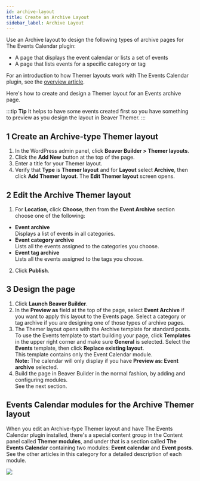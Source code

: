 ```yaml
---
id: archive-layout
title: Create an Archive Layout
sidebar_label: Archive Layout
---
```


Use an Archive layout to design the following types of archive pages for The Events Calendar plugin:

  * A page that displays the event calendar or lists a set of events
  * A page that lists events for a specific category or tag

For an introduction to how Themer layouts work with The Events Calendar plugin, see the [overview article](/beaver-themer/integrations/the-events-calendar/beaver-themer-and-the-events-calendar-plugin.md).

Here's how to create and design a Themer layout for an Events archive page.

:::tip **Tip**
It helps to have some events created first so you have something to preview as you design the layout in Beaver Themer.
:::

## 1 Create an Archive-type Themer layout

1. In the WordPress admin panel, click **Beaver Builder > Themer layouts**.
2. Click the **Add New** button at the top of the page.
3. Enter a title for your Themer layout.
4. Verify that **Type** is **Themer layout** and for **Layout** select **Archive**, then click **Add Themer layout**.
The **Edit Themer layout** screen opens.

## 2 Edit the Archive Themer layout

1. For **Location**, click **Choose**, then from the **Event Archive** section choose one of the following:
  * **Event archive**  
  Displays a list of events in all categories.
  * **Event category archive**  
  Lists all the events assigned to the categories you choose.
  * **Event tag archive**  
  Lists all the events assigned to the tags you choose.
2. Click **Publish**.

## 3 Design the page

1. Click **Launch Beaver Builder**.
2. In the **Preview as** field at the top of the page, select **Event Archive** if you want to apply this layout to the Events page. Select a category or tag archive if you are designing one of those types of archive pages.
3. The Themer layout opens with the Archive template for standard posts. To use the Events template to start building your page, click **Templates** in the upper right corner and make sure **General** is selected. Select the **Events** template, then click **Replace existing layout**.  
This template contains only the Event Calendar module.  
  **Note:** The calendar will only display if you have **Preview as: Event archive** selected.
4. Build the page in Beaver Builder in the normal fashion, by adding and configuring modules.  
See the next section.

## Events Calendar modules for the Archive Themer layout

When you edit an Archive-type Themer layout and have The Events Calendar plugin installed, there's a special content group in the Content panel called **Themer modules**, and under that is a section called **The Events Calendar** containing two modules: **Event calendar** and **Event posts**. See the other articles in this category for a detailed description of each module.

![](/img/create-an-archive-themer-layout-for-the-events-calendar-plugin-ce3e36e1.png)
